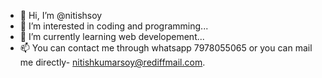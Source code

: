- 👋 Hi, I’m @nitishsoy
- 👀 I’m interested in coding and programming...
- 🌱 I’m currently learning web developement...
- 📫 You can contact me through whatsapp 7978055065 or you can mail me directly- nitishkumarsoy@rediffmail.com.

<!---
nitishsoy/nitishsoy is a ✨ special ✨ repository because its `README.md` (this file) appears on your GitHub profile.
You can click the Preview link to take a look at your changes.
--->
